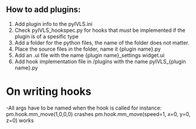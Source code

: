 ## How to add plugins:

1. Add plugin info to the pyIVLS.ini 
2. Check pyIVLS_hookspec.py for hooks that *must* be implemented if the plugin is of a spesific type
3. Add a folder for the python files, the name of the folder does not matter.
4. Place the source files in the folder, name it {plugin name}.py
5. Add an .ui file with the name {plugin name}_settings widget.ui
6. Add hook implementation file in /plugins with the name pyIVLS_{plugin name}.py


# On writing hooks
-All args have to be named when the hook is called
for instance:
pm.hook.mm_move(1,0,0,0) crashes
pm.hook.mm_move(speed=1, x=0, y=0, z=0) works
